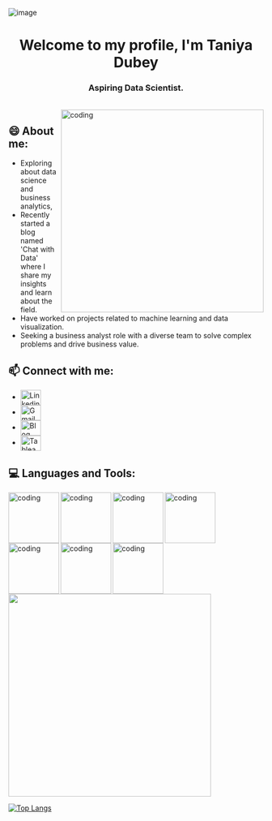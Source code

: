 

![image](https://user-images.githubusercontent.com/121770900/214569857-02c9f037-2ae9-4d41-afd4-b6a5ad79fef4.png)


<h1 align="center">Welcome to my profile, I'm Taniya Dubey</h1>
<h3 align="center">Aspiring Data Scientist.</h3>
<br>

<img align="right" alt="coding" width="400" src = "https://miro.medium.com/max/1400/1*qdAW1TjCN57h1lbuuzvchg.gif">


## 😄 About me:
- Exploring about data science and business analytics, 
- Recently started a blog named 'Chat with Data' where I share my insights and learn about the field. 
- Have worked on projects related to machine learning and data visualization. 
- Seeking a business analyst role with a diverse team to solve complex problems and drive business value.




## 📫 Connect with me:
- <a href="linkedin.com/in/taniya-dubey" target="blank"><img align="center" alt="Linkedin" height="30" width="40" /></a>
- <a href="taniyadubeyy@gmail.com" target="blank"><img align="center" alt="Gmail" height="30" width="40" /></a>
- <a href="https://chatwithdata.blogspot.com/" target="blank"><img align="center" alt="Blog" height="30" width="40" /></a>
- <a href="https://public.tableau.com/app/profile/taniya6718" target="blank"><img align="center" alt="Tableau Profile" height="30" width="40" /></a>

## 💻 Languages and Tools:
<img align="Left" alt="coding" width="100" src = "https://user-images.githubusercontent.com/121770900/215862340-ed5e3b8b-db74-463b-ae4b-b4c22248d4f3.png">
<img align="Left" alt="coding" width="100" src = "https://user-images.githubusercontent.com/121770900/215868112-3296c39d-ceb6-4bb2-9e15-36b77c1793b9.png">
<img align="Left" alt="coding" width="100" src = "https://user-images.githubusercontent.com/121770900/215864338-d46f16c4-6019-4270-8083-2ee96974c395.png">
<img align="Left" alt="coding" width="100" src = "https://user-images.githubusercontent.com/121770900/215869280-84458173-a7ab-40f3-a61d-789c5589b162.png">
<img align="Left" alt="coding" width="100" src = "https://user-images.githubusercontent.com/121770900/215863652-91d1cc5b-c8cd-465a-9125-eded2562200f.png">
<img align="Left" alt="coding" width="100" src = "https://user-images.githubusercontent.com/121770900/215867464-0ffdead6-1677-481a-aad8-c891764649bd.png">
<img align="Left" alt="coding" width="100" src = "https://user-images.githubusercontent.com/121770900/215870738-6735357f-5ee6-4970-8bfc-2aa00bad227a.png">


## 
<img src="https://github-readme-stats.vercel.app/api?username=taniyadubey&show_icons=true" width="400">

[![Top Langs](https://github-readme-stats.vercel.app/api/top-langs/?username=taniyadubey)](https://github.com/anuraghazra/github-readme-stats)
